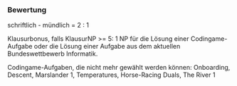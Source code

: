 


### Bewertung

schriftlich - mündlich = 2 : 1

Klausurbonus, falls KlausurNP >= 5: 1 NP für die Lösung einer Codingame-Aufgabe oder
die Lösung einer Aufgabe aus dem aktuellen Bundeswettbewerb Informatik.

Codingame-Aufgaben, die nicht mehr gewählt werden können:
Onboarding, Descent, Marslander 1, Temperatures, Horse-Racing Duals, The River 1

